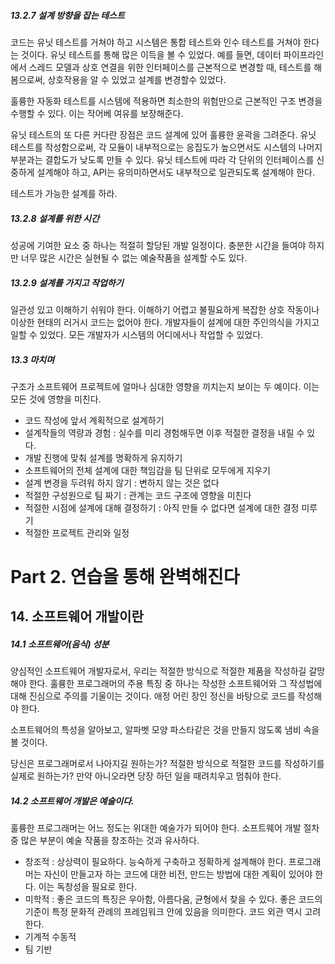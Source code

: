 ##### 13.2.7 설계 방향을 잡는 테스트

코드는 유닛 테스트를 거쳐야 하고 시스템은 통합 테스트와 인수 테스트를 거쳐야 한다는 것이다.
유닛 테스트를 통해 많은 이득을 볼 수 있었다.
예를 들면, 데이터 파이프라인에서 스레드 모델과 상호 연결을 위한 인터페이스를 근본적으로 변경할 때, 테스트를 해봄으로써, 상호작용을 알 수 있었고 설계를 변경할수 있었다.

훌륭한 자동화 테스트를 시스템에 적용하면 최소한의 위험만으로 근본적인 구조 변경을 수행할 수 있다. 이는 작어베 여유를 보장해준다.

유닛 테스트의 또 다른 커다란 장점은 코드 설계에 있어 훌륭한 윤곽을 그려준다. 유닛 테스트를 작성함으로써, 각 모듈이 내부적으로는 응집도가 높으면서도 시스템의 나머지 부분과는 결합도가 낮도록 만들 수 있다.
유닛 테스트에 따라 각 단위의 인터페이스를 신중하게 설계해야 하고, API는 유의미하면서도 내부적으로 일관되도록 설계해야 한다.

테스트가 가능한 설계를 하라.

##### 13.2.8 설계를 위한 시간

성공에 기여한 요소 중 하나는 적절히 할당된 개발 일정이다. 충분한 시간을 들여야 하지만 너무 많은 시간은 실현될 수 없는 예술작품을 설계할 수도 있다.

##### 13.2.9 설계를 가지고 작업하기

일관성 있고 이해하기 쉬워야 한다. 이해하기 어렵고 불필요하게 복잡한 상호 작동이나 이상한 현태의 러거시 코드는 없어야 한다.
개발자들이 설계에 대한 주인의식을 가지고 일할 수 있었다. 모든 개발자가 시스템의 어디에서나 작업할 수 있었다.

##### 13.3 마치며

구조가 소프트웨어 프로젝트에 얼마나 심대한 영향을 끼치는지 보이는 두 예이다. 이는 모든 것에 영향을 미친다.

- 코드 작성에 앞서 계획적으로 설계하기
- 설계작들의 역량과 경험 : 실수를 미리 경험해두면 이후 적절한 결정을 내릴 수 있다.
- 개발 진행에 맞춰 설계를 명확하게 유지하기
- 소프트웨어의 전체 설계에 대한 책임감을 팀 단위로 모두에게 지우기
- 설계 변경을 두려워 하지 않기 : 변하지 않는 것은 없다
- 적절한 구성원으로 팀 짜기 : 관계는 코드 구조에 영향을 미친다
- 적절한 시점에 설계에 대해 결정하기 : 아직 만들 수 없다면 설계에 대한 결정 미루기
- 적절한 프로젝트 관리와 일정

# Part 2. 연습을 통해 완벽해진다

## 14. 소프트웨어 개발이란

##### 14.1 소프트웨어(음식) 성분

양심적인 소프트웨어 개발자로서, 우리는 적절한 방식으로 적절한 제품을 작성하길 갈망해야 한다. 훌륭한 프로그래머의 주용 특징 중 하나는 작성한 소프트웨어와 그 작성법에 대해 진심으로 주의를 기울이는 것이다.
애정 어린 장인 정신을 바탕으로 코드를 작성해야 한다.

소프트웨어의 특성을 알아보고, 알파벳 모양 파스타같은 것을 만들지 않도록 냄비 속을 볼 것이다.

당신은 프로그래머로서 나아지길 원하는가? 적절한 방식으로 적절한 코드를 작성하기를 실제로 원하는가?
만약 아니오라면 당장 하던 일을 때려치우고 멈춰야 한다.

##### 14.2 소프트웨어 개발은 예술이다.

훌륭한 프로그래머는 어느 정도는 위대한 예술가가 되어야 한다. 소프트웨어 개발 절차 중 많은 부분이 예술 작품을 창조하는 것과 유사하다.

- 창조적 : 상상력이 필요하다. 능숙하게 구축하고 정확하게 설계해야 한다. 프로그래머는 자신이 만들고자 하는 코드에 대한 비전, 만드는 방법에 대한 계획이 있어야 한다. 이는 독창성을 필요로 한다.
- 미학적 : 좋은 코드의 특징은 우아함, 아름다움, 균형에서 찾을 수 있다. 좋은 코드의 기준이 특정 문화적 관례의 프레임워크 안에 있음을 의미한다. 코드 외관 역시 고려한다.
- 기계적 수동적
- 팀 기반 




